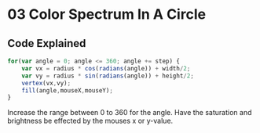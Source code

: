 # 03 Color Spectrum In A Circle

## Code Explained
```js
for(var angle = 0; angle <= 360; angle += step) {
    var vx = radius * cos(radians(angle)) + width/2;
    var vy = radius * sin(radians(angle)) + height/2;
    vertex(vx,vy);
    fill(angle,mouseX,mouseY);
}
```
Increase the range between 0 to 360 for the angle. Have the saturation and brightness be effected by the mouses x or y-value.
